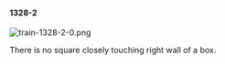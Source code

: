 #### 1328-2
![train-1328-2-0.png](https://github.com/lil-lab/nlvr/raw/master/nlvr/train/images/33/train-1328-2-0.png "train-1328-2-0.png")

There is no square closely touching right wall of a box.